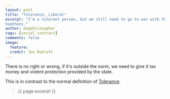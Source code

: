 ```yaml
---
layout: post
title: "Tolerance, Liberal"
excerpt: "I'm a tolerant person, but we still need to go to war with the brown
heathens."
author: madphilosopher
tags: [social_contract]
comments: false
image:
  feature:
  credit: Jon Roelofs
---
```


There is no right or wrong, if it's outside the norm, we need to give it tax
money and violent protection provided by the state.

This is in contrast to the normal definition of [Tolerance](/tolerance).

> {{ page.excerpt }}
